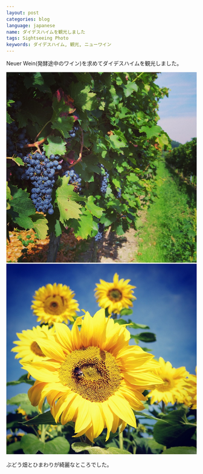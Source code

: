 ```yaml
---
layout: post
categories: blog
language: japanese
name: ダイデスハイムを観光しました
tags: Sightseeing Photo
keywords: ダイデスハイム, 観光, ニューワイン
---
```


Neuer Wein(発酵途中のワイン)を求めてダイデスハイムを観光しました。

<img src="/assets/content-image/2013-10-03%2018.35.03-1.jpg" class="image-on-frame-medium image-fade">

<img src="/assets/content-image/2013-10-03%2018.46.43.jpg" class="image-on-frame-medium image-fade">

ぶどう畑とひまわりが綺麗なところでした。
